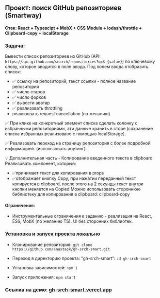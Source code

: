 ## Проект: поиск GitHub репозиториев (Smartway)

#### Стек: React + Typescipt + MobX + CSS Module + lodash/throttle + Clipboard-copy + localStorage

### Задача:
Вывести список репозиториев из GitHub (API: `https://api.github.com/search/repositories?q=$
{value}`) по ключевому слову, которое вводится в поле ввода. Под полем ввода отобразить список:

- ✅ ссылку на репозиторий, текст ссылки - полное название репозитория
- ✅ число старов
- ✅ число форков
- ✅ вывести аватар
- ✅ реализовать throttling
- реализовать request cancellation (по желанию)

✅ При клике на конкретный элемент списка сделать колонку с избранными репозиториями,
эти данные хранить в сторе (сохранение списка избранных реализовано с помощью localStorage).

✅ Реализовать переход на страницу репозитория с более
подробной информацией. (использовать роутинг).

💡 Дополнительная часть - Копирование введенного текста в clipboard
Реализовать компонент, который:

- ✅принимает текст для копирования в props
- ✅отображает кнопку Copy, при нажатии переданный текст копируется в clipboard, после
  этого на 2 секунды текст внутри кнопки меняется на Copied
  Можно использовать стороннюю библиотеку для копирования в clipboard: clipboard-copy

#### Ограничения:

- Инструментальные ограничения к заданию - реализация на React, ES6, MobX (по желанию
  TS). UI без сторонних библиотек.

### Установка и запуск проекта локально

- Клонирование репозитория:
  `git clone https://github.com/anastaok/gh-srch-smart.git`

- Переход в директорию проекта: "gh-srch-smart": `cd gh-srch-smart`

- Установка зависимостей: `npm i`

- Запуск приложения:  `npm start`

### Ссылка на демо: [gh-srch-smart.vercel.app ](https://gh-srch-smart.vercel.app/)
